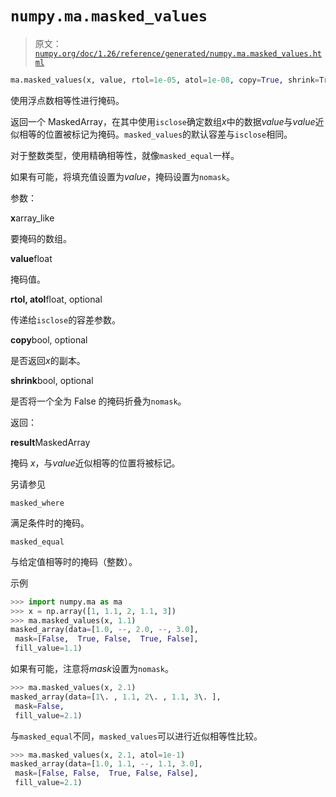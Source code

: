 # `numpy.ma.masked_values`

> 原文：[`numpy.org/doc/1.26/reference/generated/numpy.ma.masked_values.html`](https://numpy.org/doc/1.26/reference/generated/numpy.ma.masked_values.html)

```py
ma.masked_values(x, value, rtol=1e-05, atol=1e-08, copy=True, shrink=True)
```

使用浮点数相等性进行掩码。

返回一个 MaskedArray，在其中使用`isclose`确定数组*x*中的数据*value*与*value*近似相等的位置被标记为掩码。`masked_values`的默认容差与`isclose`相同。

对于整数类型，使用精确相等性，就像`masked_equal`一样。

如果有可能，将填充值设置为*value*，掩码设置为`nomask`。

参数：

**x**array_like

要掩码的数组。

**value**float

掩码值。

**rtol, atol**float, optional

传递给`isclose`的容差参数。

**copy**bool, optional

是否返回*x*的副本。

**shrink**bool, optional

是否将一个全为 False 的掩码折叠为`nomask`。

返回：

**result**MaskedArray

掩码 *x*，与*value*近似相等的位置将被标记。

另请参见

`masked_where`

满足条件时的掩码。

`masked_equal`

与给定值相等时的掩码（整数）。

示例

```py
>>> import numpy.ma as ma
>>> x = np.array([1, 1.1, 2, 1.1, 3])
>>> ma.masked_values(x, 1.1)
masked_array(data=[1.0, --, 2.0, --, 3.0],
 mask=[False,  True, False,  True, False],
 fill_value=1.1) 
```

如果有可能，注意将*mask*设置为`nomask`。

```py
>>> ma.masked_values(x, 2.1)
masked_array(data=[1\. , 1.1, 2\. , 1.1, 3\. ],
 mask=False,
 fill_value=2.1) 
```

与`masked_equal`不同，`masked_values`可以进行近似相等性比较。

```py
>>> ma.masked_values(x, 2.1, atol=1e-1)
masked_array(data=[1.0, 1.1, --, 1.1, 3.0],
 mask=[False, False,  True, False, False],
 fill_value=2.1) 
```
